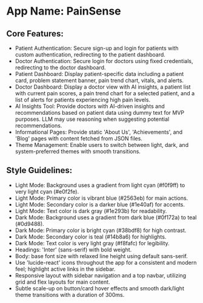 # **App Name**: PainSense

## Core Features:

- Patient Authentication: Secure sign-up and login for patients with custom authentication, redirecting to the patient dashboard.
- Doctor Authentication: Secure login for doctors using fixed credentials, redirecting to the doctor dashboard.
- Patient Dashboard: Display patient-specific data including a patient card, problem statement banner, pain trend chart, vitals, and alerts.
- Doctor Dashboard: Display a doctor view with AI insights, a patient list with current pain scores, a pain trend chart for a selected patient, and a list of alerts for patients experiencing high pain levels.
- AI Insights Tool: Provide doctors with AI-driven insights and recommendations based on patient data using dummy text for MVP purposes. LLM may use reasoning when suggesting potential recommendations.
- Informational Pages: Provide static 'About Us', 'Achievements', and 'Blog' pages with content fetched from JSON files.
- Theme Management: Enable users to switch between light, dark, and system-preferred themes with smooth transitions.

## Style Guidelines:

- Light Mode: Background uses a gradient from light cyan (#f0f9ff) to very light cyan (#e0f2fe).
- Light Mode: Primary color is vibrant blue (#2563eb) for main actions.
- Light Mode: Secondary color is a darker blue (#1e40af) for accents.
- Light Mode: Text color is dark gray (#1e293b) for readability.
- Dark Mode: Background uses a gradient from dark blue (#0f172a) to teal (#0d9488).
- Dark Mode: Primary color is bright cyan (#38bdf8) for high contrast.
- Dark Mode: Secondary color is teal (#14b8a6) for highlights.
- Dark Mode: Text color is very light gray (#f8fafc) for legibility.
- Headings: 'Inter' (sans-serif) with bold weight.
- Body: base font size with relaxed line height using default sans-serif.
- Use 'lucide-react' icons throughout the app for a consistent and modern feel; highlight active links in the sidebar.
- Responsive layout with sidebar navigation and a top navbar, utilizing grid and flex layouts for main content.
- Subtle scale-up on button/card hover effects and smooth dark/light theme transitions with a duration of 300ms.